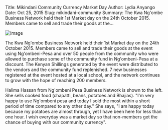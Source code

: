 Title: Mikindani Community Currency Market Day
Author: Lydia Anyango
Date: Oct 25, 2015
Slug: mikindani-community
Summary: The Kwa Ng'ombe Business Network held their 1st Market day on the 24th October 2015. Members came to sell and trade their goods at the...

![image](images/blog/mikindani-community1.webp)

The Kwa Ng'ombe Business Network held their 1st Market day on the 24th
October 2015. Members came to sell and trade their goods at the event
using Ng'ombeni-Pesa and over 50 people from the community who were
allowed to purchase some of the community fund in Ng'ombeni-Pesa at a
discount. The Kenyan Shillings generated by the event were distributed
to the vendors and the community fund replenished. 7 new businesses
registered at the event hosted at a local school, and the network
continues to grow with the hope of reaching 200 members.

Halima Hassan from Ng'ombeni Pesa Business Network is shown to the left.
She sells cooked food (chapatti, beans, potatoes and Bhajias). "I'm
very happy to use Ng'ombeni pesa and today I sold the most within a
short period of time compared to any other day." She says, "I am happy
today because my potatoes are almost through, yet I have been here for
less than one hour. I wish everyday was a market day so that non-members
get the chance of buying with our community currency".
